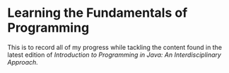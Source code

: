 # Learning the Fundamentals of Programming

This is to record all of my progress while tackling the content found in the latest edition of _Introduction to Programming in Java: An Interdisciplinary Approach._
